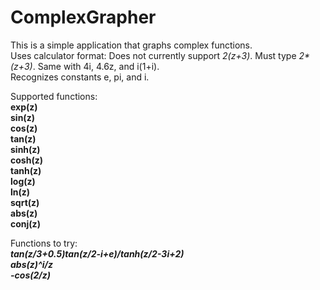 # ComplexGrapher
This is a simple application that graphs complex functions.  
Uses calculator format: Does not currently support _2(z+3)_. Must type _2*(z+3)_. Same with 4i, 4.6z, and i(1+i).   
Recognizes constants e, pi, and i.   
   
   
Supported functions:   
__exp(z)   
sin(z)   
cos(z)   
tan(z)   
sinh(z)   
cosh(z)   
tanh(z)   
log(z)   
ln(z)   
sqrt(z)   
abs(z)   
conj(z)__
   
   

Functions to try:   
_**tan(z/3+0.5)*tan(z/2-i+e)/tanh(z/2-3*i+2)   
abs(z)^i/z   
-cos(2/z)**_   
